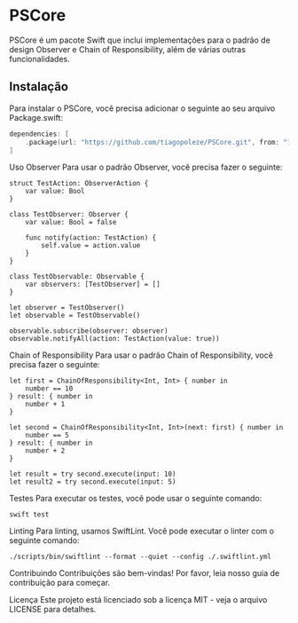 # PSCore

PSCore é um pacote Swift que inclui implementações para o padrão de design Observer e Chain of Responsibility, além de várias outras funcionalidades.

## Instalação

Para instalar o PSCore, você precisa adicionar o seguinte ao seu arquivo Package.swift:

```swift
dependencies: [
    .package(url: "https://github.com/tiagopoleze/PSCore.git", from: "1.0.0")
]
```

Uso
Observer
Para usar o padrão Observer, você precisa fazer o seguinte:
```
struct TestAction: ObserverAction {
    var value: Bool
}

class TestObserver: Observer {
    var value: Bool = false

    func notify(action: TestAction) {
        self.value = action.value
    }
}

class TestObservable: Observable {
    var observers: [TestObserver] = []
}

let observer = TestObserver()
let observable = TestObservable()
        
observable.subscribe(observer: observer)
observable.notifyAll(action: TestAction(value: true))
```

Chain of Responsibility
Para usar o padrão Chain of Responsibility, você precisa fazer o seguinte:
```
let first = ChainOfResponsibility<Int, Int> { number in
    number == 10
} result: { number in
    number + 1
}

let second = ChainOfResponsibility<Int, Int>(next: first) { number in
    number == 5
} result: { number in
    number + 2
}

let result = try second.execute(input: 10)
let result2 = try second.execute(input: 5)
```

Testes
Para executar os testes, você pode usar o seguinte comando:
```
swift test
```

Linting
Para linting, usamos SwiftLint. Você pode executar o linter com o seguinte comando:
```
./scripts/bin/swiftlint --format --quiet --config ./.swiftlint.yml
```

Contribuindo
Contribuições são bem-vindas! Por favor, leia nosso guia de contribuição para começar.

Licença
Este projeto está licenciado sob a licença MIT - veja o arquivo LICENSE para detalhes.